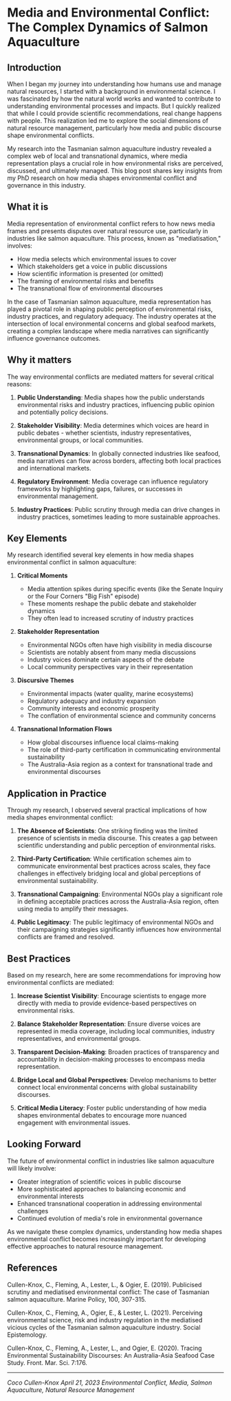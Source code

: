 # Media and Environmental Conflict: The Complex Dynamics of Salmon Aquaculture

## Introduction

When I began my journey into understanding how humans use and manage natural resources, I started with a background in environmental science. I was fascinated by how the natural world works and wanted to contribute to understanding environmental processes and impacts. But I quickly realized that while I could provide scientific recommendations, real change happens with people. This realization led me to explore the social dimensions of natural resource management, particularly how media and public discourse shape environmental conflicts.

My research into the Tasmanian salmon aquaculture industry revealed a complex web of local and transnational dynamics, where media representation plays a crucial role in how environmental risks are perceived, discussed, and ultimately managed. This blog post shares key insights from my PhD research on how media shapes environmental conflict and governance in this industry.

## What it is

Media representation of environmental conflict refers to how news media frames and presents disputes over natural resource use, particularly in industries like salmon aquaculture. This process, known as "mediatisation," involves:

- How media selects which environmental issues to cover
- Which stakeholders get a voice in public discussions
- How scientific information is presented (or omitted)
- The framing of environmental risks and benefits
- The transnational flow of environmental discourses

In the case of Tasmanian salmon aquaculture, media representation has played a pivotal role in shaping public perception of environmental risks, industry practices, and regulatory adequacy. The industry operates at the intersection of local environmental concerns and global seafood markets, creating a complex landscape where media narratives can significantly influence governance outcomes.

## Why it matters

The way environmental conflicts are mediated matters for several critical reasons:

1. **Public Understanding**: Media shapes how the public understands environmental risks and industry practices, influencing public opinion and potentially policy decisions.

2. **Stakeholder Visibility**: Media determines which voices are heard in public debates - whether scientists, industry representatives, environmental groups, or local communities.

3. **Transnational Dynamics**: In globally connected industries like seafood, media narratives can flow across borders, affecting both local practices and international markets.

4. **Regulatory Environment**: Media coverage can influence regulatory frameworks by highlighting gaps, failures, or successes in environmental management.

5. **Industry Practices**: Public scrutiny through media can drive changes in industry practices, sometimes leading to more sustainable approaches.

## Key Elements

My research identified several key elements in how media shapes environmental conflict in salmon aquaculture:

1. **Critical Moments**
   - Media attention spikes during specific events (like the Senate Inquiry or the Four Corners "Big Fish" episode)
   - These moments reshape the public debate and stakeholder dynamics
   - They often lead to increased scrutiny of industry practices

2. **Stakeholder Representation**
   - Environmental NGOs often have high visibility in media discourse
   - Scientists are notably absent from many media discussions
   - Industry voices dominate certain aspects of the debate
   - Local community perspectives vary in their representation

3. **Discursive Themes**
   - Environmental impacts (water quality, marine ecosystems)
   - Regulatory adequacy and industry expansion
   - Community interests and economic prosperity
   - The conflation of environmental science and community concerns

4. **Transnational Information Flows**
   - How global discourses influence local claims-making
   - The role of third-party certification in communicating environmental sustainability
   - The Australia-Asia region as a context for transnational trade and environmental discourses

## Application in Practice

Through my research, I observed several practical implications of how media shapes environmental conflict:

1. **The Absence of Scientists**: One striking finding was the limited presence of scientists in media discourse. This creates a gap between scientific understanding and public perception of environmental risks.

2. **Third-Party Certification**: While certification schemes aim to communicate environmental best practices across scales, they face challenges in effectively bridging local and global perceptions of environmental sustainability.

3. **Transnational Campaigning**: Environmental NGOs play a significant role in defining acceptable practices across the Australia-Asia region, often using media to amplify their messages.

4. **Public Legitimacy**: The public legitimacy of environmental NGOs and their campaigning strategies significantly influences how environmental conflicts are framed and resolved.

## Best Practices

Based on my research, here are some recommendations for improving how environmental conflicts are mediated:

1. **Increase Scientist Visibility**: Encourage scientists to engage more directly with media to provide evidence-based perspectives on environmental risks.

2. **Balance Stakeholder Representation**: Ensure diverse voices are represented in media coverage, including local communities, industry representatives, and environmental groups.

3. **Transparent Decision-Making**: Broaden practices of transparency and accountability in decision-making processes to encompass media representation.

4. **Bridge Local and Global Perspectives**: Develop mechanisms to better connect local environmental concerns with global sustainability discourses.

5. **Critical Media Literacy**: Foster public understanding of how media shapes environmental debates to encourage more nuanced engagement with environmental issues.

## Looking Forward

The future of environmental conflict in industries like salmon aquaculture will likely involve:

- Greater integration of scientific voices in public discourse
- More sophisticated approaches to balancing economic and environmental interests
- Enhanced transnational cooperation in addressing environmental challenges
- Continued evolution of media's role in environmental governance

As we navigate these complex dynamics, understanding how media shapes environmental conflict becomes increasingly important for developing effective approaches to natural resource management.

## References

Cullen-Knox, C., Fleming, A., Lester, L., & Ogier, E. (2019). Publicised scrutiny and mediatised environmental conflict: The case of Tasmanian salmon aquaculture. Marine Policy, 100, 307-315.

Cullen-Knox, C., Fleming, A., Ogier, E., & Lester, L. (2021). Perceiving environmental science, risk and industry regulation in the mediatised vicious cycles of the Tasmanian salmon aquaculture industry. Social Epistemology.

Cullen-Knox, C., Fleming, A., Lester, L., and Ogier, E. (2020). Tracing Environmental Sustainability Discourses: An Australia-Asia Seafood Case Study. Front. Mar. Sci. 7:176.

---

*Coco Cullen-Knox*
*April 21, 2023*
*Environmental Conflict, Media, Salmon Aquaculture, Natural Resource Management* 
